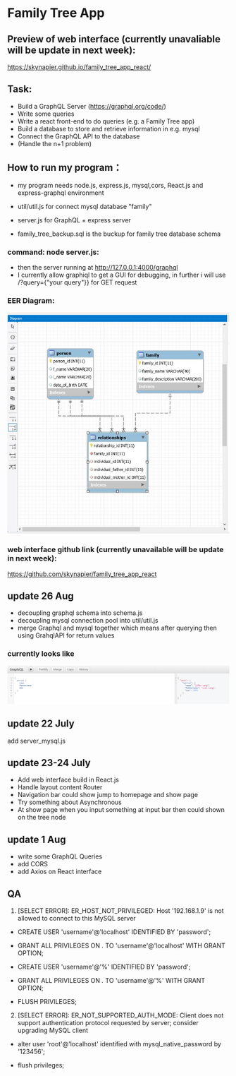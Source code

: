 # Family Tree App

## Preview of web interface (currently unavaliable will be update in next week):
https://skynapier.github.io/family_tree_app_react/

## Task:

* Build a GraphQL Server (https://graphql.org/code/)
* Write some queries
* Write a react front-end to do queries (e.g. a Family Tree app)
* Build a database to store and retrieve information in e.g. mysql
* Connect the GraphQL API to the database
* (Handle the n+1 problem)


## How to run my program： 
* my program needs node.js, express.js, mysql,cors, React.js and express-graphql environment

* util/util.js for connect mysql database "family" 
* server.js for GraphQL + express server
* family_tree_backup.sql is the buckup for family tree database schema

### command: node server.js: 
* then the server running at http://127.0.0.1:4000/graphql
* I currently allow graphiql to get a GUI for debugging, in further i will use /?query={"your query"}} for GET request 

### EER Diagram:
![](./family_tree_EER_diagram.jpg)


### web interface github link (currently unavailable will be update in next week):
https://github.com/skynapier/family_tree_app_react


## update 26 Aug
* decoupling graphql schema into schema.js
* decoupling mysql connection pool into util/util.js
* merge Graphql and mysql together which means after querying then using GrahqlAPI for return values

### currently looks like
![](./currentdemo.png)


## update 22 July
add server_mysql.js 

## update 23-24 July
* Add web interface build in React.js 
* Handle layout content Router 
* Navigation bar could show jump to homepage and show page
* Try something about Asynchronous
* At show page when you input something at input bar then could shown on the tree node

## update 1 Aug
* write some GraphQL Queries
* add CORS
* add Axios on React interface


## QA
1. [SELECT ERROR]: ER_HOST_NOT_PRIVILEGED: Host '192.168.1.9' is not allowed to connect to this MySQL server
* CREATE USER 'username'@'localhost' IDENTIFIED BY 'password';

* GRANT ALL PRIVILEGES ON *.* TO 'username'@'localhost' WITH GRANT OPTION;

* CREATE USER 'username'@'%' IDENTIFIED BY 'password';

* GRANT ALL PRIVILEGES ON *.* TO 'username'@'%' WITH GRANT OPTION;

* FLUSH PRIVILEGES;

2.  [SELECT ERROR]: ER_NOT_SUPPORTED_AUTH_MODE: Client does not support authentication protocol requested by server; consider upgrading MySQL client
* alter user 'root'@'localhost' identified with mysql_native_password by '123456';

* flush privileges;